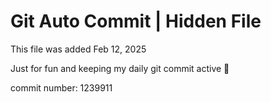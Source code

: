 # Git Auto Commit | Hidden File

This file was added Feb 12, 2025

Just for fun and keeping my daily git commit active 🤪

commit number: 1239911
